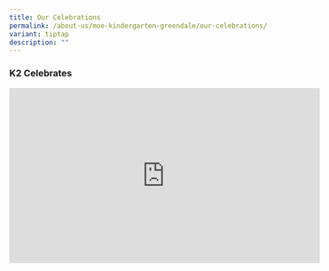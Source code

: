 ```yaml
---
title: Our Celebrations
permalink: /about-us/moe-kindergarten-greendale/our-celebrations/
variant: tiptap
description: ""
---
```

<h3>K2 Celebrates</h3>
<div class="iframe-wrapper">
<iframe height="315" width="560" allowfullscreen="true" frameborder="0" src="https://www.youtube.com/embed/f9ckMbHRUio?si=kvKnIE-q6-D4lJSe"></iframe>
</div>
<p></p>